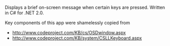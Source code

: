 Displays a brief on-screen message when certain keys are pressed.  Written in C# for .NET 2.0.

Key components of this app were shamelessly copied from
  * http://www.codeproject.com/KB/cs/OSDwindow.aspx
  * http://www.codeproject.com/KB/system/CSLLKeyboard.aspx